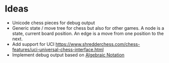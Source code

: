 # Ideas

* Unicode chess pieces for debug output
* Generic state / move tree for chess but also for other games. A node is a state, current board position. An edge is a move from one position to the next.
* Add support for UCI https://www.shredderchess.com/chess-features/uci-universal-chess-interface.html
* Implement debug output based on [Algebraic Notation](https://en.wikipedia.org/wiki/Algebraic_notation_(chess))
